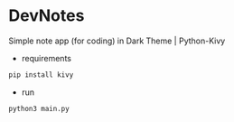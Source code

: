 # DevNotes
Simple note app (for coding) in Dark Theme | Python-Kivy 

+ requirements
```bash
pip install kivy
```
+ run
```bash
python3 main.py
```
